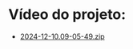# Vídeo do projeto:

- [2024-12-10.09-05-49.zip](https://github.com/user-attachments/files/18086312/2024-12-10.09-05-49.zip)

